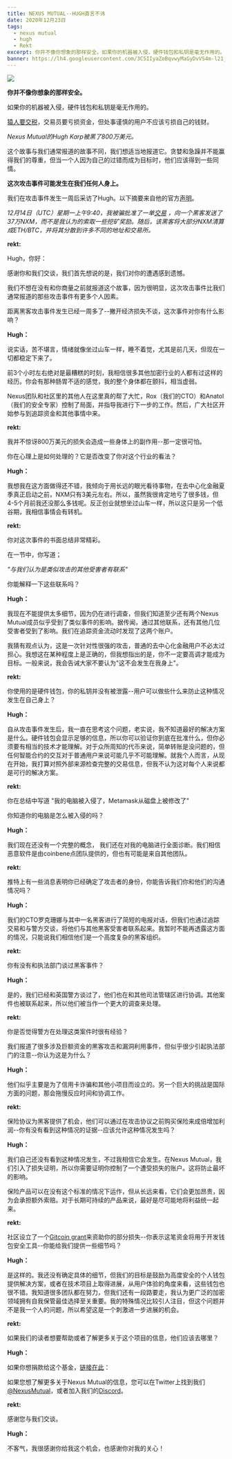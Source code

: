 ```yaml
---
title: NEXUS MUTUAL--HUGH直言不讳
date: 2020年12月23日
tags:
  - nexus mutual
  - hugh
  - Rekt
excerpt: 你并不像你想象的那样安全。如果你的机器被入侵，硬件钱包和私钥是毫无作用的。猿人要交税，交易员要亏损资金，但处事谨慎的用户不应该亏损自己的钱财。Nexus Mutual的Hugh Karp被黑了800万美元。
banner: https://lh4.googleusercontent.com/3C5IIyaZoBqvwyMaGyDvVS4m-l21_r_ijVf_xeQBSF-jYKoEPtHzIpKZzDZ9ibV1sO2PUrL41u3YrNaRfGsBm_ACHC-jBwhhPsTx7TuSNOYs7ZCOVqsh_3uW8QowqTryN6R9XZyi
---
```


![](https://lh4.googleusercontent.com/3C5IIyaZoBqvwyMaGyDvVS4m-l21_r_ijVf_xeQBSF-jYKoEPtHzIpKZzDZ9ibV1sO2PUrL41u3YrNaRfGsBm_ACHC-jBwhhPsTx7TuSNOYs7ZCOVqsh_3uW8QowqTryN6R9XZyi)

**你并不像你想象的那样安全。**

如果你的机器被入侵，硬件钱包和私钥是毫无作用的。

[猿人要交税](https://www.rekt.news/ape-tax/)，交易员要亏损资金，但处事谨慎的用户不应该亏损自己的钱财。

*Nexus Mutual的Hugh Karp被黑了800万美元。*

这个故事与我们通常报道的故事不同，我们想适当地报道它。贪婪和急躁并不能赢得我们的尊重，但当一个人因为自己的过错而成为目标时，他们应该得到一些同情。

**这次攻击事件可能发生在我们任何人身上。**

我们在攻击事件发生一周后采访了Hugh。以下摘要来自他的官方[声明](https://medium.com/@hugh_karp/nxm-hack-update-72c5c017b48)。

_12月14日（UTC）星期一上午9:40，我被骗批准了一单[交易](https://etherscan.io/tx/0x4ddcc21c6de13b3cf472c8d4cdafd80593e0fc286c67ea144a76dbeddb7f3629) ，向一个黑客发送了37万NXM，而不是我认为的索取一些挖矿奖励。随后，该黑客将大部分NXM清算成ETH/BTC，并将其分散到许多不同的地址和交易所。_

**rekt:**

Hugh，你好：

感谢你和我们交谈，我们首先想说的是，我们对你的遭遇感到遗憾。

我们不想在没有和你商量之前就报道这个故事，因为很明显，这次攻击事件比我们通常报道的那些攻击事件有更多个人因素。

距离黑客攻击事件发生已经一周多了--撇开经济损失不谈，这次事件对你有什么影响？

**Hugh：**

说实话，苦不堪言，情绪就像坐过山车一样，睡不着觉，尤其是前几天，但现在一切都稳定下来了。

前3个小时左右绝对是最糟糕的时刻，我相信很多其他加密行业的人都有过这样的经历。你会有那种肠胃不适的感觉，我的整个身体都在颤抖，相当虚弱。

Nexus团队和社区里的其他人在这里真的帮了大忙，Rox（我们的CTO）和Anatol（我们的安全专家）控制了局面，并指导我进行下一步的工作。然后，广大社区开始参与到追踪资金和其他事情中来。

**rekt:**

我并不惊讶800万美元的损失会造成一些身体上的副作用--那一定很可怕。

你在心理上是如何处理的？它是否改变了你对这个行业的看法？

**Hugh：**

我想我在这方面做得还不错，我倾向于用长远的眼光看待事物，在去中心化金融夏季真正启动之前，NXM只有3美元左右。所以，虽然我很肯定地亏了很多钱，但4-5个月前我还没那么多钱呢。反正创业就想坐过山车一样，所以这只是另一个低谷期，我相信事情会有转机。

**rekt:**

你对这次事件的书面总结非常精彩。

在一节中，你写道；

_"与我们认为是类似攻击的其他受害者有联系"_

你能解释一下这些联系吗？

**Hugh：**

我现在不能提供太多细节，因为仍在进行调查，但我们知道至少还有两个Nexus Mutual成员似乎受到了类似事件的影响。据传闻，通过其他联系，还有其他几位受害者受到了影响。我们在追踪资金流动时发现了这两个账户。

我猜有观点认为，这是一次针对性很强的攻击，普通的去中心化金融用户不必太过担心。我想这在某种程度上是正确的，但我想指出的是，你不一定要高调才能成为目标。一般来说，我会告诫大家不要认为"这不会发生在我身上"。

**rekt:**

你使用的是硬件钱包，你的私钥并没有被泄露--用户可以做些什么来防止这种情况发生在自己身上？

**Hugh：**

自从攻击事件发生后，我一直在思考这个问题，老实说，我不知道最好的解决方案是什么。硬件钱包会显示足够的信息，所以你可以验证你到底在批准什么，但你必须要有相当的技术才能理解。对于众所周知的代币来说，简单转账是没问题的，但任何智能合约的交互对于普通用户来说可能几乎不可能理解。就我个人而言，从现在开始，我打算对照外部来源检查完整的交易信息，但我不认为这对每个人来说都是可行的解决方案。

**rekt:**

你在总结中写道 "我的电脑被入侵了，Metamask从磁盘上被修改了"

你知道你的电脑是怎么被入侵的吗？

**Hugh：**

我们现在还没有一个完整的概念， 我们还在对我的电脑进行全面诊断。我们相信恶意软件是由coinbene点团队提供的，但也有可能是来自其他团队。

**rekt:**

推特上有一些消息表明你已经确定了攻击者的身份，你能告诉我们你和他们的沟通情况吗？

**Hugh：**

我们的CTO罗克珊娜与其中一名黑客进行了简短的电报对话，但我们也通过追踪交易和与警方交谈，将他们与其他黑客受害者联系起来。我暂时不能再透露这方面的情况，只能说我们相信他们是一个高度复杂的黑客组织。

**rekt:**

你有没有和执法部门谈过黑客事件？

**Hugh：**

是的，我们已经和英国警方谈过了，他们也在和其他司法管辖区进行协调。其他案件也被联系起来，所以他们被当作一个更大的调查来处理。

**rekt:**

你是否觉得警方在处理这类案件时很有经验？

我们报道了很多涉及巨额资金的黑客攻击和漏洞利用事件，但似乎很少引起执法部门的注意--你认为这是为什么？

**Hugh：**

他们似乎主要是为了信用卡诈骗和其他小项目而设立的。另一个巨大的挑战是国际方面的问题，那会拖慢反应时间和协调工作。

**rekt:**

保险协议为黑客提供了机会，他们可以通过在攻击协议之前购买保险来成倍增加利润--你有没有看到这种情况的证据--应该允许这种情况发生吗？

**Hugh：**

我们自己还没有看到这种情况发生，不过我相信它会发生。在Nexus Mutual，我们引入了损失证明，所以你需要证明你控制了一个遭受损失的账户。这将防止最坏的影响。

保险产品可以在没有这个标准的情况下运作，但从长远来看，它们会更加昂贵，因为会承担额外索赔。对于长期可持续的产品来说，最好是尽可能地将利益统一起来。

**rekt:**

社区设立了一个[Gitcoin grant](https://gitcoin.co/grants/1848/donations-to-hugh-karp-for-the-recent-hack-of-pers)来资助你的部分损失--你表示这笔资金将用于开发钱包安全工具--你能给我们提供一些细节吗？

**Hugh：**

是这样的。我还没有确定具体的细节，但我们的目标是鼓励为高度安全的个人钱包提供解决方案，或者在技术项目上取得进展，从用户体验的角度来看，这些钱包也很不错。我知道很多团队都在努力，但我们还有一段路要走，我认为更广泛的加密领域拥有自我保管最佳选择至关重要。我的特殊情况比较引人注目，但这个问题并不是我一个人的问题，所以希望这是一个刺激进一步进展的机会。

**rekt:**

如果我们的读者想要帮助或者了解更多关于这个项目的信息，他们应该去哪里？

**Hugh：**

如果你想捐款给这个基金，[链接在此](https://gitcoin.co/grants/1848/donations-to-hugh-karp-for-the-recent-hack-of-pers)：

如果您想了解更多关于Nexus Mutual的信息，您可以在Twitter上找到我们[@NexusMutual](https://twitter.com/nexusmutual)，或者加入我们的[Discord](https://discord.com/invite/xxFaAEn)。

**rekt:**

感谢您与我们交谈。

**Hugh：**

不客气，我很感谢你给我这个机会，也感谢你对我的关心！



